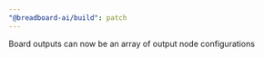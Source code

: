 ```yaml
---
"@breadboard-ai/build": patch
---
```


Board outputs can now be an array of output node configurations
